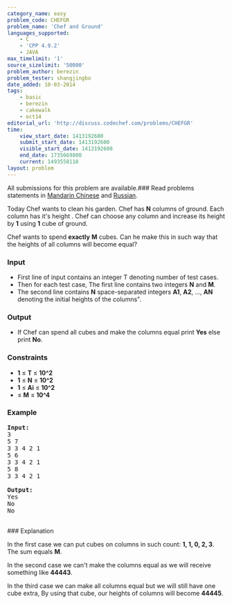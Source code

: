 ```yaml
---
category_name: easy
problem_code: CHEFGR
problem_name: 'Chef and Ground'
languages_supported:
    - C
    - 'CPP 4.9.2'
    - JAVA
max_timelimit: '1'
source_sizelimit: '50000'
problem_author: berezin
problem_tester: shangjingbo
date_added: 10-03-2014
tags:
    - basic
    - berezin
    - cakewalk
    - oct14
editorial_url: 'http://discuss.codechef.com/problems/CHEFGR'
time:
    view_start_date: 1413192600
    submit_start_date: 1413192600
    visible_start_date: 1413192600
    end_date: 1735669800
    current: 1493558118
layout: problem
---
```

All submissions for this problem are available.###  Read problems statements in [Mandarin Chinese](http://www.codechef.com/download/translated/OCT14/mandarin/CHEFGR.pdf) and [Russian](http://www.codechef.com/download/translated/OCT14/russian/CHEFGR.pdf).

Today Chef wants to clean his garden. Chef has **N** columns of ground. Each column has it's height . Chef can choose any column and increase its height by **1** using **1** cube of ground.

Chef wants to spend **exactly** **M** cubes. Can he make this in such way that the heights of all columns will become equal?

### Input

- First line of input contains an integer T denoting number of test cases.
- Then for each test case, The first line contains two integers **N** and **M**.
- The second line contains **N** space-separated integers **A1**, **A2**, ..., **AN** denoting the initial heights of the columns".

### Output

- If Chef can spend all cubes and make the columns equal print **Yes** else print **No**.

### Constraints

- **1** ≤ **T** ≤ **10^2**
- **1** ≤ **N** ≤ **10^2**
- **1** ≤ **Ai** ≤ **10^2**
- ≤ **M** ≤ **10^4**

### Example

<pre><b>Input:</b>
3
5 7
3 3 4 2 1
5 6
3 3 4 2 1
5 8
3 3 4 2 1

<b>Output:</b>
Yes
No
No

</pre>### Explanation
In the first case we can put cubes on columns in such count: **1, 1, 0, 2, 3**. The sum equals **M**.

In the second case we can't make the columns equal as we will receive something like **44443**.

In the third case we can make all columns equal but we will still have one cube extra, By using that cube, our heights of columns will become **44445**.
